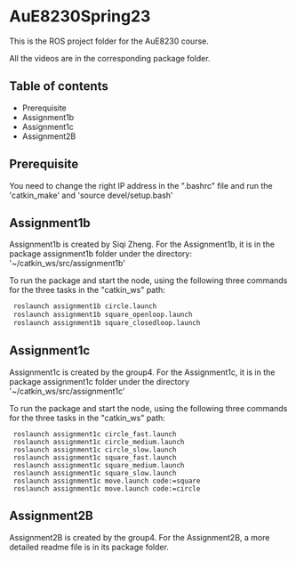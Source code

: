 # AuE8230Spring23
This is the ROS project folder for the AuE8230 course. 

All the videos are in the corresponding package folder.
 
 
## Table of contents

- Prerequisite
- Assignment1b
- Assignment1c
- Assignment2B


## Prerequisite

You need to change the right IP address in the ".bashrc" file and run the 'catkin_make' and 'source devel/setup.bash'

## Assignment1b

Assignment1b is created by Siqi Zheng.
For the Assignment1b, it is in the package assignment1b folder under the directory: '~/catkin_ws/src/assignment1b'


To run the package and start the node, using the following three commands for the three tasks in the "catkin_ws" path:

```Python
 roslaunch assignment1b circle.launch
 roslaunch assignment1b square_openloop.launch
 roslaunch assignment1b square_closedloop.launch
```


## Assignment1c

Assignment1c is created by the group4.
For the Assignment1c, it is in the package assignment1c folder under the directory '~/catkin_ws/src/assignment1c'


To run the package and start the node, using the following three commands for the three tasks in the "catkin_ws" path:

```Linux
 roslaunch assignment1c circle_fast.launch
 roslaunch assignment1c circle_medium.launch
 roslaunch assignment1c circle_slow.launch
 roslaunch assignment1c square_fast.launch
 roslaunch assignment1c square_medium.launch
 roslaunch assignment1c square_slow.launch
 roslaunch assignment1c move.launch code:=square
 roslaunch assignment1c move.launch code:=circle
```
## Assignment2B


Assignment2B is created by the group4.
For the Assignment2B, a more detailed readme file is in its package folder. 




